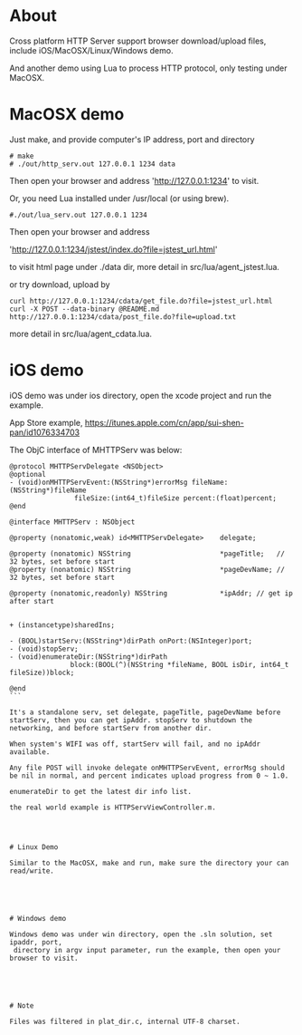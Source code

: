 
# About

Cross platform HTTP Server support browser download/upload files, 
include iOS/MacOSX/Linux/Windows demo.

And another demo using Lua to process HTTP protocol, only testing under
MacOSX.





# MacOSX demo

Just make, and provide computer's IP address, port and directory

```
# make
# ./out/http_serv.out 127.0.0.1 1234 data
```

Then open your browser and address 'http://127.0.0.1:1234' to visit.


Or, you need Lua installed under /usr/local (or using brew).

```
#./out/lua_serv.out 127.0.0.1 1234
```

Then open your browser and address

'http://127.0.0.1:1234/jstest/index.do?file=jstest_url.html'

to visit html page under ./data dir, more detail in src/lua/agent_jstest.lua.

or try download, upload by

```
curl http://127.0.0.1:1234/cdata/get_file.do?file=jstest_url.html
curl -X POST --data-binary @README.md  http://127.0.0.1:1234/cdata/post_file.do?file=upload.txt
```

more detail in src/lua/agent_cdata.lua.






# iOS demo

iOS demo was under ios directory, open the xcode project and run the example.

App Store example, https://itunes.apple.com/cn/app/sui-shen-pan/id1076334703

The ObjC interface of MHTTPServ was below:
````obj-c
@protocol MHTTPServDelegate <NSObject>
@optional
- (void)onMHTTPServEvent:(NSString*)errorMsg fileName:(NSString*)fileName
                fileSize:(int64_t)fileSize percent:(float)percent;
@end

@interface MHTTPServ : NSObject

@property (nonatomic,weak) id<MHTTPServDelegate>    delegate;

@property (nonatomic) NSString                      *pageTitle;   // 32 bytes, set before start
@property (nonatomic) NSString                      *pageDevName; // 32 bytes, set before start

@property (nonatomic,readonly) NSString             *ipAddr; // get ip after start


+ (instancetype)sharedIns;

- (BOOL)startServ:(NSString*)dirPath onPort:(NSInteger)port;
- (void)stopServ;
- (void)enumerateDir:(NSString*)dirPath 
               block:(BOOL(^)(NSString *fileName, BOOL isDir, int64_t fileSize))block;

@end
```

It's a standalone serv, set delegate, pageTitle, pageDevName before startServ, then you can get ipAddr. stopServ to shutdown the networking, and before startServ from another dir.

When system's WIFI was off, startServ will fail, and no ipAddr available.

Any file POST will invoke delegate onMHTTPServEvent, errorMsg should be nil in normal, and percent indicates upload progress from 0 ~ 1.0.

enumerateDir to get the latest dir info list.

the real world example is HTTPServViewController.m.




# Linux Demo

Similar to the MacOSX, make and run, make sure the directory your can read/write.





# Windows demo

Windows demo was under win directory, open the .sln solution, set ipaddr, port,
 directory in argv input parameter, run the example, then open your browser to visit.





# Note

Files was filtered in plat_dir.c, internal UTF-8 charset.
